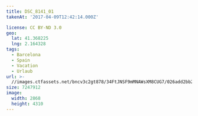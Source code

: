 ```yaml
---
title: DSC_8141_01
takenAt: '2017-04-09T12:42:14.000Z'

license: CC BY-ND 3.0
geo:
  lat: 41.368225
  lng: 2.164328
tags:
  - Barcelona
  - Spain
  - Vacation
  - Urlaub
url: >-
  //images.ctfassets.net/bncv3c2gt878/34FtJNSF9mMNAWsXM8CUG7/026add2bb204fe80b5397c5bdf522bff/dsc_8141_01_34038101356_o
size: 7247912
image:
  width: 2868
  height: 4310
---
```

